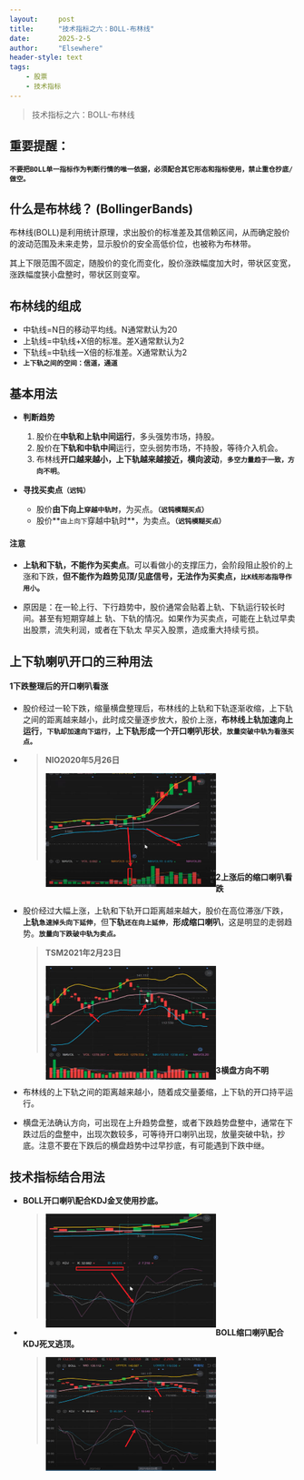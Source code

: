 ```yaml
---
layout: 	post
title: 		"技术指标之六：BOLL-布林线"
date:       2025-2-5
author: 	"Elsewhere"
header-style: text
tags:
    - 股票  
    - 技术指标 
---
```


> 技术指标之六：BOLL-布林线



## 重要提醒：

**`不要把BOLL单一指标作为判断行情的唯一依据，必须配合其它形态和指标使用，禁止重仓抄底/做空。`**



## 什么是布林线？ (BollingerBands)
布林线(BOLL)是利用统计原理，求出股价的标准差及其信赖区间，从而确定股价的波动范围及未来走势，显示股价的安全高低价位，也被称为布林带。

其上下限范围不固定，随股价的变化而变化，股价涨跌幅度加大时，带状区变宽，涨跌幅度狭小盘整时，带状区则变窄。

## 布林线的组成
- 中轨线=N日的移动平均线。N通常默认为20
- 上轨线=中轨线+X倍的标准。差X通常默认为2
- 下轨线=中轨线一X倍的标准差。X通常默认为2
- **`上下轨之间的空间：信道，通道`**



## 基本用法

- **判断趋势**
  1. 股价在**中轨和上轨中间运行**，多头强势市场，持股。
  2. 股价在**下轨和中轨中间**运行，空头弱势市场，不持股，等待介入机会。
  3. 布林线**开口越来越小，上下轨越来越接近，横向波动**，**`多空力量趋于一致，方向不明`**。

- **寻找买卖点`（迟钝）`**
  - 股价**由下向上`穿越中轨时`**，为买点。**`（迟钝模糊买点）`**
  - 股价**`由上向下`穿越中轨时**，为卖点。**`（迟钝模糊买点）`**

#### 注意

- **上轨和下轨，不能作为买卖点**。可以看做小的支撑压力，会阶段阻止股价的上涨和下跌，**但不能作为趋势见顶/见底信号，无法作为买卖点，`比K线形态指导作用小`。**

- 原因是：在一轮上行、下行趋势中，股价通常会贴着上轨、下轨运行较长时间。甚至有短期穿越上
  轨、下轨的情况。如果作为买卖点，可能在上轨过早卖出股票，流失利润，或者在下轨太
  早买入股票，造成重大持续亏损。



## 上下轨喇叭开口的三种用法

#### 1下跌整理后的开口喇叭看涨
- 股价经过一轮下跌，缩量横盘整理后，布林线的上轨和下轨逐渐收缩，上下轨之间的距离越来越小，此时成交量逐步放大，股价上涨，**布林线上轨加速向上运行**，**`下轨却加速向下运行`**，**上下轨形成一个开口喇叭形状**，**`放量突破中轨为看涨买点。`**

- > **NIO2020年5月26日**
  >
  > <img src="/img/2025/02/01-52/5.jpg" width = "300" height = "200"  align=left />
  >
  > <br><br><br><br><br><br><br><br><br>



#### 2上涨后的缩口喇叭看跌
- 股价经过大幅上涨，上轨和下轨开口距离越来越大，股价在高位滞涨/下跌，**上轨`急速掉头向下延伸`**，但**下轨`还在向上延伸`**，**形成缩口喇叭**，这是明显的走弱趋势。**`放量向下跌破中轨为卖点。`**

  > **TSM2021年2月23日**
  >
  > <img src="/img/2025/02/01-52/7.jpg" width = "300" height = "200"  align=left />
  >
  > <br><br><br><br><br><br><br><br><br>



#### 3横盘方向不明

- 布林线的上下轨之间的距离越来越小，随着成交量萎缩，上下轨的开口持平运行。

- 横盘无法确认方向，可出现在上升趋势盘整，或者下跌趋势盘整中，通常在下跌过后的盘整中，出现次数较多，可等待开口喇叭出现，放量突破中轨，抄底。注意不要在下跌后的横盘趋势中过早抄底，有可能遇到下跌中继。



## 技术指标结合用法
- **BOLL开口喇叭配合KDJ金叉使用抄底。**

  ><img src="/img/2025/02/01-52/10.jpg" width = "300" height = "200"  align=left />
  >
  ><br><br><br><br><br><br><br><br><br>
  >
  ><br>

- **BOLL缩口喇叭配合KDJ死叉逃顶。**

  ><img src="/img/2025/02/01-52/11.jpg" width = "300" height = "200"  align=left />
  >
  ><br><br><br><br><br><br><br><br><br>

